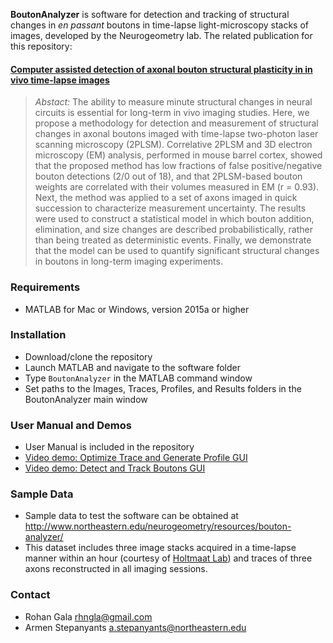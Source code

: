 **BoutonAnalyzer** is software for detection and tracking of structural changes in *en passant* boutons in time-lapse light-microscopy stacks of images, developed by the Neurogeometry lab. The related publication for this repository:

#### [Computer assisted detection of axonal bouton structural plasticity in in vivo time-lapse images](https://elifesciences.org/articles/29315)
>*Abstact:* The ability to measure minute structural changes in neural circuits is essential for long-term in vivo imaging studies. Here, we propose a methodology for detection and measurement of structural changes in axonal boutons imaged with time-lapse two-photon laser scanning microscopy (2PLSM). Correlative 2PLSM and 3D electron microscopy (EM) analysis, performed in mouse barrel cortex, showed that the proposed method has low fractions of false positive/negative bouton detections (2/0 out of 18), and that 2PLSM-based bouton weights are correlated with their volumes measured in EM (r = 0.93). Next, the method was applied to a set of axons imaged in quick succession to characterize measurement uncertainty. The results were used to construct a statistical model in which bouton addition, elimination, and size changes are described probabilistically, rather than being treated as deterministic events. Finally, we demonstrate that the model can be used to quantify significant structural changes in boutons in long-term imaging experiments.

### Requirements ###

* MATLAB for Mac or Windows, version 2015a or higher

### Installation ###

* Download/clone the repository
* Launch MATLAB and navigate to the software folder
* Type `BoutonAnalyzer` in the MATLAB command window
* Set paths to the Images, Traces, Profiles, and Results folders in the BoutonAnalyzer main window

### User Manual and Demos ###

* User Manual is included in the repository
* [Video demo: Optimize Trace and Generate Profile GUI](https://www.youtube.com/watch?v=-QsEobWRVZE) 
* [Video demo: Detect and Track Boutons GUI](https://www.youtube.com/watch?v=UoGCRKXuuWc)

### Sample Data ###

* Sample data to test the software can be obtained at http://www.northeastern.edu/neurogeometry/resources/bouton-analyzer/
* This dataset includes three image stacks acquired in a time-lapse manner within an hour (courtesy of [Holtmaat Lab](https://neurocenter-unige.ch/research-groups/anthony-holtmaat/)) and traces of three axons reconstructed in all imaging sessions.

### Contact ###

* Rohan Gala rhngla@gmail.com
* Armen Stepanyants a.stepanyants@northeastern.edu


